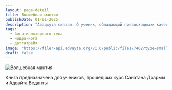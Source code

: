 ```yaml
---
layout: page-detail
title: Волшебная мантия
publishDate: 01-01-2025
description: "Авадхута сказал: О ученик, обладающий превосходными качествами и крепкой самайей, теперь, когда ты обрел распахнутый ум Сахаджьи, ты благословлен устойчивым пребыванием во Всевышней Сущности (нидидхьясана), выслушай мои наставления по превосходной Йоге иллюзорного тела..."
tags:
  - йога-иллюзорного-тела
  - нидра-йога
  - даттатрейя
image: "https://filer-api.advayta.org/v1.0/public/files/7402?type=small"
draft: false
---
```


![Волшебная мантия](https://filer-api.advayta.org/v1.0/public/files/7402?type=medium)

 Книга предназначена для учеников, прошедших курс Санатана Дхармы и Адвайта Веданты 
